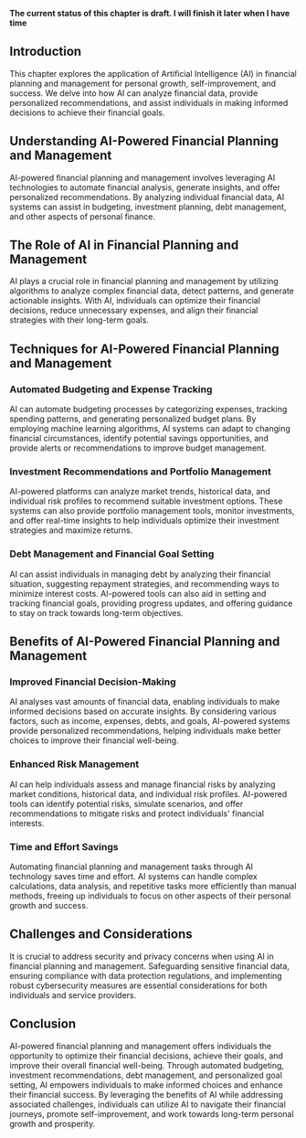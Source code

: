 **The current status of this chapter is draft. I will finish it later when I have time**

Introduction
------------

This chapter explores the application of Artificial Intelligence (AI) in financial planning and management for personal growth, self-improvement, and success. We delve into how AI can analyze financial data, provide personalized recommendations, and assist individuals in making informed decisions to achieve their financial goals.

Understanding AI-Powered Financial Planning and Management
----------------------------------------------------------

AI-powered financial planning and management involves leveraging AI technologies to automate financial analysis, generate insights, and offer personalized recommendations. By analyzing individual financial data, AI systems can assist in budgeting, investment planning, debt management, and other aspects of personal finance.

The Role of AI in Financial Planning and Management
---------------------------------------------------

AI plays a crucial role in financial planning and management by utilizing algorithms to analyze complex financial data, detect patterns, and generate actionable insights. With AI, individuals can optimize their financial decisions, reduce unnecessary expenses, and align their financial strategies with their long-term goals.

Techniques for AI-Powered Financial Planning and Management
-----------------------------------------------------------

### Automated Budgeting and Expense Tracking

AI can automate budgeting processes by categorizing expenses, tracking spending patterns, and generating personalized budget plans. By employing machine learning algorithms, AI systems can adapt to changing financial circumstances, identify potential savings opportunities, and provide alerts or recommendations to improve budget management.

### Investment Recommendations and Portfolio Management

AI-powered platforms can analyze market trends, historical data, and individual risk profiles to recommend suitable investment options. These systems can also provide portfolio management tools, monitor investments, and offer real-time insights to help individuals optimize their investment strategies and maximize returns.

### Debt Management and Financial Goal Setting

AI can assist individuals in managing debt by analyzing their financial situation, suggesting repayment strategies, and recommending ways to minimize interest costs. AI-powered tools can also aid in setting and tracking financial goals, providing progress updates, and offering guidance to stay on track towards long-term objectives.

Benefits of AI-Powered Financial Planning and Management
--------------------------------------------------------

### Improved Financial Decision-Making

AI analyses vast amounts of financial data, enabling individuals to make informed decisions based on accurate insights. By considering various factors, such as income, expenses, debts, and goals, AI-powered systems provide personalized recommendations, helping individuals make better choices to improve their financial well-being.

### Enhanced Risk Management

AI can help individuals assess and manage financial risks by analyzing market conditions, historical data, and individual risk profiles. AI-powered tools can identify potential risks, simulate scenarios, and offer recommendations to mitigate risks and protect individuals' financial interests.

### Time and Effort Savings

Automating financial planning and management tasks through AI technology saves time and effort. AI systems can handle complex calculations, data analysis, and repetitive tasks more efficiently than manual methods, freeing up individuals to focus on other aspects of their personal growth and success.

Challenges and Considerations
-----------------------------

It is crucial to address security and privacy concerns when using AI in financial planning and management. Safeguarding sensitive financial data, ensuring compliance with data protection regulations, and implementing robust cybersecurity measures are essential considerations for both individuals and service providers.

Conclusion
----------

AI-powered financial planning and management offers individuals the opportunity to optimize their financial decisions, achieve their goals, and improve their overall financial well-being. Through automated budgeting, investment recommendations, debt management, and personalized goal setting, AI empowers individuals to make informed choices and enhance their financial success. By leveraging the benefits of AI while addressing associated challenges, individuals can utilize AI to navigate their financial journeys, promote self-improvement, and work towards long-term personal growth and prosperity.
